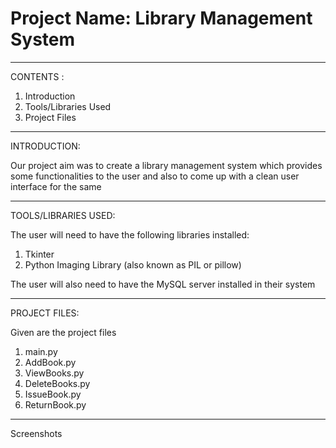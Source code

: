 <h1>Project Name: Library Management System</h1>

------------

CONTENTS :
1. Introduction
2. Tools/Libraries Used
3. Project Files

------------

INTRODUCTION: 

Our project aim was to create a library management system which provides
some functionalities to the user and also to come up with a clean user 
interface for the same

------------

TOOLS/LIBRARIES USED:

The user will need to have the following libraries installed:
1. Tkinter
2. Python Imaging Library (also known as PIL or pillow)

The user will also need to have the MySQL server installed in their system

------------

PROJECT FILES:

Given are the project files 
1. main.py
2. AddBook.py
3. ViewBooks.py
4. DeleteBooks.py
5. IssueBook.py
6. ReturnBook.py

------------

Screenshots
